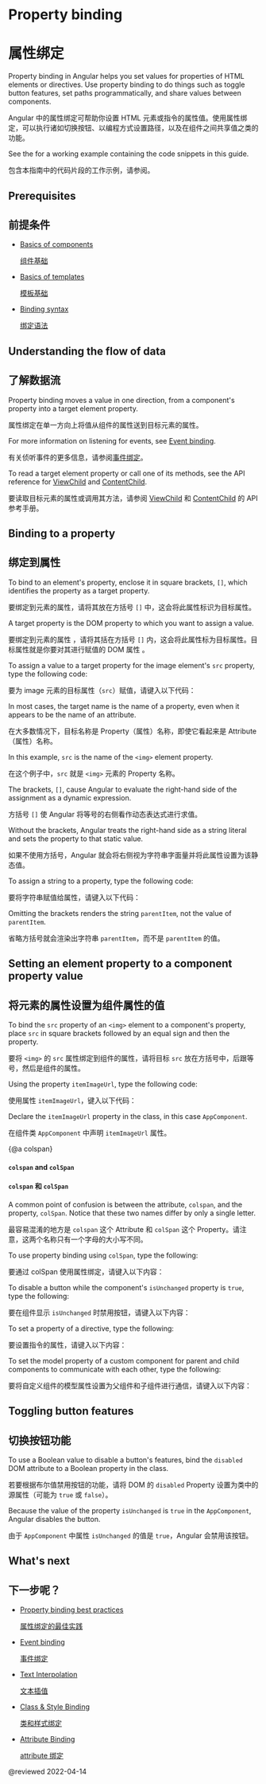 # Property binding

# 属性绑定

Property binding in Angular helps you set values for properties of HTML elements or directives. Use property binding to do things such as toggle button features, set paths programmatically, and share values between components.

Angular 中的属性绑定可帮助你设置 HTML 元素或指令的属性值。使用属性绑定，可以执行诸如切换按钮、以编程方式设置路径，以及在组件之间共享值之类的功能。

<div class="alert is-helpful">

See the <live-example></live-example> for a working example containing the code snippets in this guide.

包含本指南中的代码片段的工作示例，请参阅<live-example></live-example>。

</div>

## Prerequisites

## 前提条件

* [Basics of components](guide/architecture-components)

  [组件基础](guide/architecture-components)

* [Basics of templates](guide/glossary#template)

  [模板基础](guide/glossary#template)

* [Binding syntax](guide/binding-syntax)

  [绑定语法](guide/binding-syntax)

## Understanding the flow of data

## 了解数据流

Property binding moves a value in one direction, from a component's property into a target element property.

属性绑定在单一方向上将值从组件的属性送到目标元素的属性。

<div class="alert is-helpful">

For more information on listening for events, see [Event binding](guide/event-binding).

有关侦听事件的更多信息，请参阅[事件绑定](guide/event-binding)。

</div>

To read a target element property or call one of its methods, see the API reference for [ViewChild](api/core/ViewChild) and [ContentChild](api/core/ContentChild).

要读取目标元素的属性或调用其方法，请参阅 [ViewChild](api/core/ViewChild) 和 [ContentChild](api/core/ContentChild) 的 API 参考手册。

## Binding to a property

## 绑定到属性

To bind to an element's property, enclose it in square brackets, `[]`, which identifies the property as a target property.

要绑定到元素的属性，请将其放在方括号 `[]` 中，这会将此属性标识为目标属性。

A target property is the DOM property to which you want to assign a value.

要绑定到元素的属性 ，请将其括在方括号 `[]` 内，这会将此属性标为目标属性。目标属性就是你要对其进行赋值的 DOM 属性 。

To assign a value to a target property for the image element's `src` property, type the following code:

要为 image 元素的目标属性（`src`）赋值，请键入以下代码：

<code-example path="property-binding/src/app/app.component.html" region="property-binding" header="src/app/app.component.html"></code-example>

In most cases, the target name is the name of a property, even when it appears to be the name of an attribute.

在大多数情况下，目标名称是 Property（属性）名称，即使它看起来是 Attribute（属性）名称。

In this example, `src` is the name of the `<img>` element property.

在这个例子中，`src` 就是 `<img>` 元素的 Property 名称。

<!-- vale Angular.Google_WordListSuggestions = NO -->

The brackets, `[]`, cause Angular to evaluate the right-hand side of the assignment as a dynamic expression.

方括号 `[]` 使 Angular 将等号的右侧看作动态表达式进行求值。

<!-- vale Angular.Google_WordListSuggestions = NO -->

Without the brackets, Angular treats the right-hand side as a string literal and sets the property to that static value.

如果不使用方括号，Angular 就会将右侧视为字符串字面量并将此属性设置为该静态值。

To assign a string to a property, type the following code:

要将字符串赋值给属性，请键入以下代码：

<code-example path="property-binding/src/app/app.component.html" region="no-evaluation" header="src/app.component.html"></code-example>

Omitting the brackets renders the string `parentItem`, not the value of `parentItem`.

省略方括号就会渲染出字符串 `parentItem`，而不是 `parentItem` 的值。

## Setting an element property to a component property value

## 将元素的属性设置为组件属性的值

To bind the `src` property of an `<img>` element to a component's property, place `src` in square brackets followed by an equal sign and then the property.

要将 `<img>` 的 `src` 属性绑定到组件的属性，请将目标 `src` 放在方括号中，后跟等号，然后是组件的属性。

Using the property `itemImageUrl`, type the following code:

使用属性 `itemImageUrl`，键入以下代码：

<code-example path="property-binding/src/app/app.component.html" region="property-binding" header="src/app/app.component.html"></code-example>

Declare the `itemImageUrl` property in the class, in this case `AppComponent`.

在组件类 `AppComponent` 中声明 `itemImageUrl` 属性。

<code-example path="property-binding/src/app/app.component.ts" region="item-image" header="src/app/app.component.ts"></code-example>

{@a colspan}

#### `colspan` and `colSpan`

#### `colspan` 和 `colSpan`

A common point of confusion is between the attribute, `colspan`, and the property, `colSpan`.  Notice that these two names differ by only a single letter.

最容易混淆的地方是 `colspan` 这个 Attribute 和 `colSpan` 这个 Property。请注意，这两个名称只有一个字母的大小写不同。

To use property binding using `colSpan`, type the following:

要通过 colSpan 使用属性绑定，请键入以下内容：

<code-example path="attribute-binding/src/app/app.component.html" region="colSpan" header="src/app/app.component.html"></code-example>

To disable a button while the component's `isUnchanged` property is `true`, type the following:

要在组件显示 `isUnchanged` 时禁用按钮，请键入以下内容：

<code-example path="property-binding/src/app/app.component.html" region="disabled-button" header="src/app/app.component.html"></code-example>

To set a property of a directive, type the following:

要设置指令的属性，请键入以下内容：

<code-example path="property-binding/src/app/app.component.html" region="class-binding" header="src/app/app.component.html"></code-example>

To set the model property of a custom component for parent and child components to communicate with each other, type the following:

要将自定义组件的模型属性设置为父组件和子组件进行通信，请键入以下内容：

<code-example path="property-binding/src/app/app.component.html" region="model-property-binding" header="src/app/app.component.html"></code-example>

## Toggling button features

<!-- vale Angular.Google_WordListSuggestions = NO -->

## 切换按钮功能

To use a Boolean value to disable a button's features, bind the `disabled` DOM attribute to a Boolean property in the class.

<!-- vale Angular.Google_WordListSuggestions = YES -->

若要根据布尔值禁用按钮的功能，请将 DOM 的 `disabled` Property 设置为类中的源属性（可能为 `true` 或 `false`）。

<code-example path="property-binding/src/app/app.component.html" region="disabled-button" header="src/app/app.component.html"></code-example>

Because the value of the property `isUnchanged` is `true` in the `AppComponent`, Angular disables the button.

由于 `AppComponent` 中属性 `isUnchanged` 的值是 `true`，Angular 会禁用该按钮。

<code-example path="property-binding/src/app/app.component.ts" region="boolean" header="src/app/app.component.ts"></code-example>

## What's next

## 下一步呢？

* [Property binding best practices](guide/property-binding-best-practices)

  [属性绑定的最佳实践](guide/property-binding-best-practices)

* [Event binding](guide/event-binding)

  [事件绑定](guide/event-binding)

* [Text Interpolation](guide/interpolation)

  [文本插值](guide/interpolation)

* [Class & Style Binding](guide/class-binding)

  [类和样式绑定](guide/class-binding)

* [Attribute Binding](guide/attribute-binding)

  [attribute 绑定](guide/attribute-binding)

@reviewed 2022-04-14